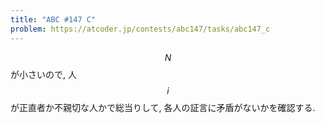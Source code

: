 ```yaml
---
title: "ABC #147 C"
problem: https://atcoder.jp/contests/abc147/tasks/abc147_c
---
```

$$ N $$ が小さいので, 人 $$ i $$ が正直者か不親切な人かで総当りして, 各人の証言に矛盾がないかを確認する.
